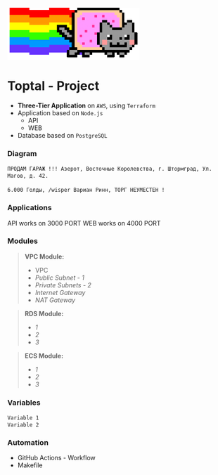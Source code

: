 ![Diagram of Project](Images/diagram.gif)

# Toptal - Project

- **Three-Tier Application** on `AWS`, using `Terraform`
- Application based on `Node.js`
    - API
    - WEB
- Database based on `PostgreSQL`

### Diagram

``` MD
ПРОДАМ ГАРАЖ !!! Азерот, Восточные Королевства, г. Штормград, Ул. Магов, д. 42.

6.000 Голды, /wisper Вариан Ринн, ТОРГ НЕУМЕСТЕН !
```

### Applications

API works on 3000 PORT
WEB works on 4000 PORT

### Modules

> **VPC Module:**
>   - VPC
>   - *Public Subnet - 1*
>   - *Private Subnets - 2*
>   - *Internet Gateway*
>   - *NAT Gateway*

> **RDS Module:**
>   - *1*
>   - *2*
>   - *3*

> **ECS Module:**
>   - *1*
>   - *2*
>   - *3*

### Variables

``` HCL
Variable 1
Variable 2
```

### Automation

- GitHub Actions - Workflow
- Makefile
